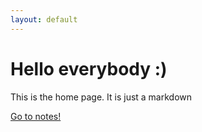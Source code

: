 ```yaml
---
layout: default
---
```

# Hello everybody :)

This is the home page. It is just a markdown

[Go to notes!](notes/public)